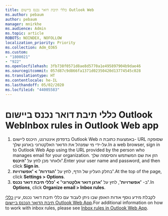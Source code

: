 ```yaml
---
title: כללי תיבת דואר נכנס ביישום Outlook Web
ms.author: pebaum
author: pebaum
manager: mnirkhe
ms.audience: Admin
ms.topic: article
ROBOTS: NOINDEX, NOFOLLOW
localization_priority: Priority
ms.collection: Adm_O365
ms.custom:
- "1800021"
- "922"
ms.openlocfilehash: 3fb738f0571d8ae8d5770a1e495897904b9dae46
ms.sourcegitcommit: 057d87c9d866fa1371d02350420d13774545c028
ms.translationtype: HT
ms.contentlocale: he-IL
ms.lasthandoff: 05/02/2020
ms.locfileid: "44005583"
---
```

# <a name="inbox-rules-in-outlook-web-app"></a><span data-ttu-id="ce5b1-102">כללי תיבת דואר נכנס ביישום Outlook Web</span><span class="sxs-lookup"><span data-stu-id="ce5b1-102">Inbox rules in Outlook Web app</span></span>

1. <span data-ttu-id="ce5b1-103">בדפדפן אינטרנט, היכנס ליישום Outlook Web באמצעות כתובת ה- URL שסופקה על-ידי מי שמנהל את הדואר האלקטרוני בארגון שלך.</span><span class="sxs-lookup"><span data-stu-id="ce5b1-103">In a web browser, sign in to Outlook Web App using the URL provided by the person who manages email for your organization.</span></span> <span data-ttu-id="ce5b1-104">הזן את שם המשתמש והסיסמה שלך ולאחר מכן לחץ על **'היכנס'**.</span><span class="sxs-lookup"><span data-stu-id="ce5b1-104">Enter your user name and password, and then click **Sign in**.</span></span>
2. <span data-ttu-id="ce5b1-105">בחלק העליון של הדף, לחץ על **'הגדרות' > 'אפשרויות'**.</span><span class="sxs-lookup"><span data-stu-id="ce5b1-105">At the top of the page, click **Settings > Options**.</span></span>
3. <span data-ttu-id="ce5b1-106">ב- **'אפשרויות'**, לחץ על **'ארגן דואר אלקטרוני' > 'כללי תיבת דואר נכנס'**.</span><span class="sxs-lookup"><span data-stu-id="ce5b1-106">In **Options**, click **Organize email > Inbox rules**.</span></span>

<span data-ttu-id="ce5b1-107">לקבלת מידע נוסף אודות האופן שבו ניתן לעבוד עם כללי תיבת דואר נכנס, עיין [כללי תיבת הדואר הנכנס ביישום Outlook Web App](https://support.office.com/article/inbox-rules-in-outlook-web-app-edea3d17-00c9-434b-b9b7-26ee8d9f5622).</span><span class="sxs-lookup"><span data-stu-id="ce5b1-107">For additional information on how to work with inbox rules, please see [Inbox rules in Outlook Web App](https://support.office.com/article/inbox-rules-in-outlook-web-app-edea3d17-00c9-434b-b9b7-26ee8d9f5622).</span></span>
